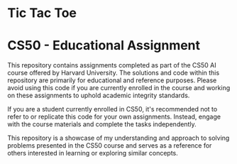 # Tic Tac Toe

# CS50 - Educational Assignment

This repository contains assignments completed as part of the CS50 AI course offered by Harvard University. The solutions and code within this repository are primarily for educational and reference purposes. Please avoid using this code if you are currently enrolled in the course and working on these assignments to uphold academic integrity standards.

If you are a student currently enrolled in CS50, it's recommended not to refer to or replicate this code for your own assignments. Instead, engage with the course materials and complete the tasks independently.

This repository is a showcase of my understanding and approach to solving problems presented in the CS50 course and serves as a reference for others interested in learning or exploring similar concepts.

